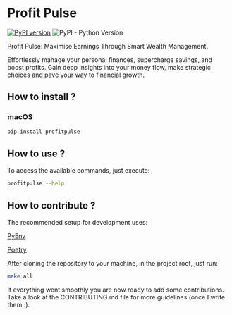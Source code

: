 # Profit Pulse

[![PyPI version](https://badge.fury.io/py/profitpulse.svg)](https://badge.fury.io/py/profitpulse) ![PyPI - Python Version](https://img.shields.io/pypi/pyversions/profitpulse)

Profit Pulse: Maximise Earnings Through Smart Wealth Management.

Effortlessly manage your personal finances, supercharge savings, and boost
profits. Gain depp insights into your money flow, make strategic choices and
pave your way to financial growth.

## How to install ?

### macOS

```bash
pip install profitpulse
```

## How to use ?

To access the available commands, just execute:

```bash
profitpulse --help
```

## How to contribute ?

The recommended setup for development uses:

[PyEnv](https://github.com/pyenv/pyenv)

[Poetry](https://python-poetry.org)

After cloning the repository to your machine, in the project root, just run:

```bash
make all
```

If everything went smoothly you are now ready to add some contributions. Take a
look at the CONTRIBUTING.md file for more guidelines (once I write them :).
